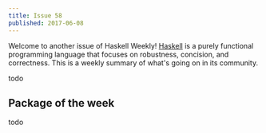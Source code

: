 ```yaml
---
title: Issue 58
published: 2017-06-08
---
```


Welcome to another issue of Haskell Weekly!
[Haskell](https://haskell-lang.org) is a purely functional programming language that focuses on robustness, concision, and correctness.
This is a weekly summary of what's going on in its community.

todo

## Package of the week

todo
